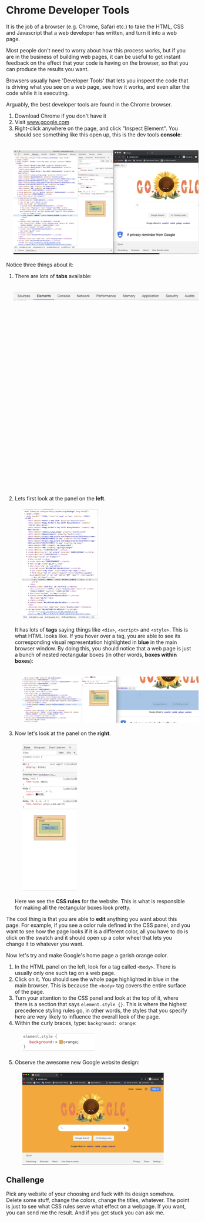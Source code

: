 # Chrome Developer Tools

It is the job of a browser (e.g. Chrome, Safari etc.) to take the HTML, CSS and Javascript that a web developer has written, and turn it into a web page.

Most people don't need to worry about how this process works, but if you are in the business of building web pages, it can be useful to get instant feedback on the effect that your code is having on the browser, so that you can produce the results you want.

Browsers usually have 'Developer Tools' that lets you inspect the code that is driving what you see on a web page, see how it works, and even alter the code while it is executing.

Arguably, the best developer tools are found in the Chrome browser.

1. Download Chrome if you don't have it
2. Visit www.google.com
3. Right-click anywhere on the page, and click "Inspect Element". You should see something like this open up, this is the dev tools <b>console</b>:

<div>
    <img src="images/Chrome.png"
         alt="Dev tools first view"
         style="float: left; margin-right: 10px;margin: 20px" />
</div>

Notice three things about it:

1. There are lots of <b>tabs</b> available:

 <div>
     <img src="images/Tabs.png"
         alt="Dev tools tabs"
         style="float: left; margin-right: 10px;margin: 20px" />
 </div>


    We will stay on the "Elements" tab for now. If you get lost somewhere else in console, just click on the "Elements" tab to return back to a screen that looks like the one above.

2.  Lets first look at the panel on the <b>left</b>.
    <div>
        <img src="images/Left.png"
            alt="Left panel"
            height="300px"
            style="display: block;margin: 20px" />
    </div>

    It has lots of <b>tags</b> saying things like `<div>`, `<script>` and `<style>`. This is what HTML looks like. If you hover over a tag, you are able to see its corresponding visual representation highlighted in <b>blue</b> in the main browser window. By doing this, you should notice that a web page is just a bunch of nested rectangular boxes (in other words, <b>boxes within boxes</b>):

    <div>
        <img src="images/Hovering.png"
            alt="Hovering effect"
            style="float: left; margin-right: 10px;margin: 20px" />
    </div>

3.  Now let's look at the panel on the <b>right</b>.
    <div>
        <img src="images/Right.png"
            alt="Right panel"
            height="400px"
            style="display: block; height: 400px;margin: 20px" />
    </div>

    Here we see the <b>CSS rules</b> for the website. This is what is responsible for making all the rectangular boxes look pretty.

The cool thing is that you are able to <b>edit</b> anything you want about this page. For example, if you see a color rule defined in the CSS panel, and you want to see how the page looks if it is a different color, all you have to do is click on the swatch and it should open up a color wheel that lets you change it to whatever you want.

Now let's try and make Google's home page a garish orange color.

1. In the HTML panel on the left, look for a tag called `<body>`. There is usually only one such tag on a web page.
2. Click on it. You should see the whole page highlighted in blue in the main browser. This is because the `<body>` tag covers the entire surface of the page.
3. Turn your attention to the CSS panel and look at the top of it, where there is a section that says `element.style {}`. This is where the highest precedence styling rules go, in other words, the styles that you specify here are very likely to influence the overall look of the page.
4. Within the curly braces, type: `background: orange`:
    <div>
        <img src="images/BackgroundOrange.png"
            alt="Updated style"
            height="50px"
            style="display: block; height: 50px; margin: 20px" />
    </div>
5. Observe the awesome new Google website design:
    <div>
        <img src="images/OrangeGoogle.png"
            alt="Updated style"
            height="250px"
            style="display: block; height: 250px;margin: 20px" />
    </div>

## Challenge

Pick any website of your choosing and fuck with its design somehow. Delete some stuff, change the colors, change the titles, whatever. The point is just to see what CSS rules serve what effect on a webpage. If you want, you can send me the result. And if you get stuck you can ask me.

